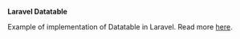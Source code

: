 **Laravel Datatable**

Example of implementation of Datatable in Laravel. Read more [here](https://blog.nasrulhazim.com/2018/02/laravel-datatable/).
